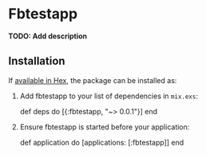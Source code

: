 # Fbtestapp

**TODO: Add description**

## Installation

If [available in Hex](https://hex.pm/docs/publish), the package can be installed as:

  1. Add fbtestapp to your list of dependencies in `mix.exs`:

        def deps do
          [{:fbtestapp, "~> 0.0.1"}]
        end

  2. Ensure fbtestapp is started before your application:

        def application do
          [applications: [:fbtestapp]]
        end

